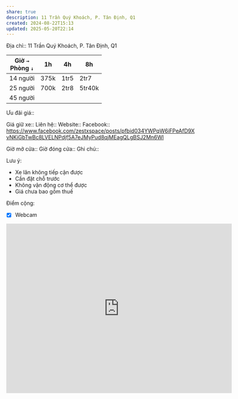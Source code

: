 ```yaml
---
share: true
description: 11 Trần Quý Khoách, P. Tân Định, Q1
created: 2024-08-22T15:13
updated: 2025-05-20T22:14
---
```

Địa chỉ:: 11 Trần Quý Khoách, P. Tân Định, Q1

| Giờ `→`<br>Phòng `↓` | 1h   | 4h   | 8h     |
| -------------------- | ---- | ---- | ------ |
| 14 người             | 375k | 1tr5 | 2tr7   |
| 25 người             | 700k | 2tr8 | 5tr40k |
| 45 người             |      |      |        |
Ưu đãi giá:: 

Giá giữ xe:: 
Liên hệ::
Website::
Facebook:: https://www.facebook.com/zestxspace/posts/pfbid034YWPqW6iFPeAfD9XvNKiGbTwBc8LVELNPdjf5A7eJMyPud8qjMEagQLgBSJ2Mn6Wl

Giờ mở cửa::
Giờ đóng cửa::
Ghi chú::

Lưu ý:
- Xe lăn không tiếp cận được
- Cần đặt chỗ trước
- Không vận động cơ thể được
- Giá chưa bao gồm thuế

Điểm cộng:
- [x] Webcam 

<iframe src="https://www.google.com/maps/embed?pb=!1m18!1m12!1m3!1d3919.2336766060125!2d106.68627897511753!3d10.793406558880159!2m3!1f0!2f0!3f0!3m2!1i1024!2i768!4f13.1!3m3!1m2!1s0x3175291f155de703%3A0x46a5f2db5ea1079a!2zWkVTVCBYIFNQQUNFIC0gS2jDtG5nIGdpYW4gc8OhbmcgdOG6oW8!5e0!3m2!1sen!2s!4v1724399795635!5m2!1sen!2s" width="600" height="450" style="border:0;" allowfullscreen="" loading="lazy" referrerpolicy="no-referrer-when-downgrade"></iframe>
